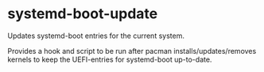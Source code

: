 # systemd-boot-update
Updates systemd-boot entries for the current system.

Provides a hook and script to be run after pacman installs/updates/removes kernels to keep the UEFI-entries for systemd-boot up-to-date.
